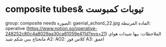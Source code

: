 # composite tubes& تيوبات كمبوست

group: composite needs
الصورة: gaenial_achord_22.jpg
المادة المرتبطة: operative (https://www.notion.so/operative-248252c80c4a8029aa30ca81059e411d?pvs=21)
الملاحظات: بيها شيدات هواي ماتحتاج بس شكم شيد
A2:
AO2: كلاس فور
A3: اغمق